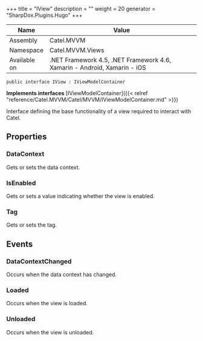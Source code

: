 

+++
title = "IView" 
description = ""
weight = 20
generator = "SharpDox.Plugins.Hugo"
+++

Name|Value
---|---
Assembly|Catel.MVVM
Namespace|Catel.MVVM.Views
Available on|.NET Framework 4.5, .NET Framework 4.6, Xamarin - Android, Xamarin - iOS

```
public interface IView : IViewModelContainer
```

**Implements interfaces**
[IViewModelContainer]({{< relref "reference/Catel.MVVM/Catel/MVVM/IViewModelContainer.md" >}})

Interface defining the base functionality of a view required to interact with Catel.

## Properties

### DataContext

Gets or sets the data context.

### IsEnabled

Gets or sets a value indicating whether the view is enabled.

### Tag

Gets or sets the tag.

## Events

### DataContextChanged

Occurs when the data context has changed.

### Loaded

Occurs when the view is loaded.

### Unloaded

Occurs when the view is unloaded.

